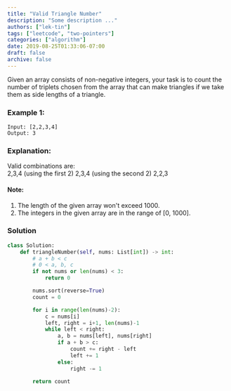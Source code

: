 ```yaml
---
title: "Valid Triangle Number"
description: "Some description ..."
authors: ["lek-tin"]
tags: ["leetcode", "two-pointers"]
categories: ["algorithm"]
date: 2019-08-25T01:33:06-07:00
draft: false
archive: false
---
```

Given an array consists of non-negative integers, your task is to count the number of triplets chosen from the array that can make triangles if we take them as side lengths of a triangle.

### Example 1:
```
Input: [2,2,3,4]
Output: 3
```

### Explanation:
Valid combinations are:  
2,3,4 (using the first 2)
2,3,4 (using the second 2)
2,2,3

#### Note:
1. The length of the given array won't exceed 1000.
2. The integers in the given array are in the range of [0, 1000].

### Solution
```python
class Solution:
    def triangleNumber(self, nums: List[int]) -> int:
        # a + b < c
        # 0 < a, b, c
        if not nums or len(nums) < 3:
            return 0

        nums.sort(reverse=True)
        count = 0

        for i in range(len(nums)-2):
            c = nums[i]
            left, right = i+1, len(nums)-1
            while left < right:
                a, b = nums[left], nums[right]
                if a + b > c:
                    count += right - left
                    left += 1
                else:
                    right -= 1

        return count
```
